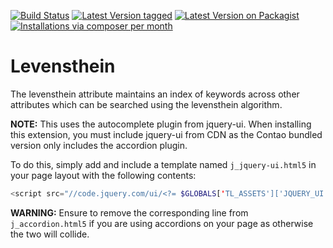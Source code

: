 [![Build Status](https://travis-ci.org/MetaModels/attribute_levensthein.svg?branch=tng)](https://travis-ci.org/MetaModels/attribute_levensthein)
[![Latest Version tagged](http://img.shields.io/github/tag/MetaModels/attribute_levensthein.svg)](https://github.com/MetaModels/attribute_levensthein/tags)
[![Latest Version on Packagist](http://img.shields.io/packagist/v/MetaModels/attribute_levensthein.svg)](https://packagist.org/packages/MetaModels/attribute_levensthein)
[![Installations via composer per month](http://img.shields.io/packagist/dm/MetaModels/attribute_levensthein.svg)](https://packagist.org/packages/MetaModels/attribute_levensthein)

Levensthein
===========

The levensthein attribute maintains an index of keywords across other attributes which can be searched using the 
levensthein algorithm.

**NOTE:** This uses the autocomplete plugin from jquery-ui.
When installing this extension, you must include jquery-ui from CDN as the
Contao bundled version only includes the accordion plugin.

To do this, simply add and include a template named `j_jquery-ui.html5` in your
page layout with the following contents:
```php
<script src="//code.jquery.com/ui/<?= $GLOBALS['TL_ASSETS']['JQUERY_UI'] ?>/jquery-ui.min.js"></script>
```
**WARNING:** Ensure to remove the corresponding line from `j_accordion.html5`
if you are using accordions on your page as otherwise the two will collide.
